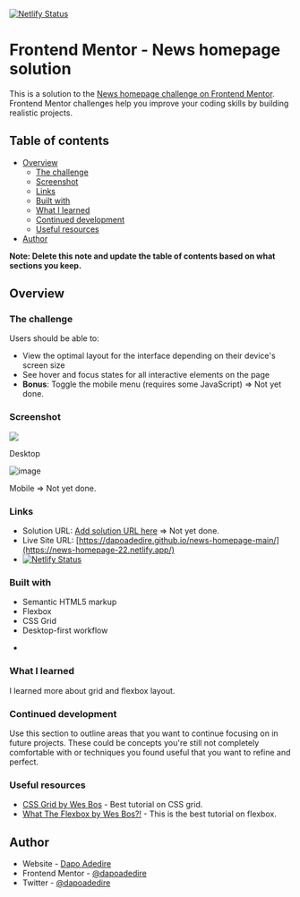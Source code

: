 [![Netlify Status](https://api.netlify.com/api/v1/badges/ec086c44-be26-405e-ad11-d03d1fae6f50/deploy-status)](https://app.netlify.com/sites/news-homepage-22/deploys)

# Frontend Mentor - News homepage solution

This is a solution to the [News homepage challenge on Frontend Mentor](https://www.frontendmentor.io/challenges/news-homepage-H6SWTa1MFl). Frontend Mentor challenges help you improve your coding skills by building realistic projects. 

## Table of contents

- [Overview](#overview)
  - [The challenge](#the-challenge)
  - [Screenshot](#screenshot)
  - [Links](#links)
  - [Built with](#built-with)
  - [What I learned](#what-i-learned)
  - [Continued development](#continued-development)
  - [Useful resources](#useful-resources)
- [Author](#author)


**Note: Delete this note and update the table of contents based on what sections you keep.**

## Overview

### The challenge

Users should be able to:

- View the optimal layout for the interface depending on their device's screen size
- See hover and focus states for all interactive elements on the page
- **Bonus**: Toggle the mobile menu (requires some JavaScript) => Not yet done.

### Screenshot

![](./screenshot.jpg)

Desktop 

![image](https://user-images.githubusercontent.com/95668340/202486417-3390f3fd-d8b9-45c0-a840-c7b5cd85a1e9.png)

Mobile => Not yet done.

### Links

- Solution URL: [Add solution URL here](https://your-solution-url.com) => Not yet done.
- Live Site URL: [https://dapoadedire.github.io/news-homepage-main/](https://news-homepage-22.netlify.app/)
- [![Netlify Status](https://api.netlify.com/api/v1/badges/ec086c44-be26-405e-ad11-d03d1fae6f50/deploy-status)](https://app.netlify.com/sites/news-homepage-22/deploys)


### Built with

- Semantic HTML5 markup
- Flexbox
- CSS Grid
- Desktop-first workflow


*
### What I learned

I learned more about grid and flexbox layout.


### Continued development

Use this section to outline areas that you want to continue focusing on in future projects. These could be concepts you're still not completely comfortable with or techniques you found useful that you want to refine and perfect.



### Useful resources

- [CSS Grid by Wes Bos](https://www.youtube.com/watch?v=T-slCsOrLcc&list=PLu8EoSxDXHP5CIFvt9-ze3IngcdAc2xKG) - Best tutorial on CSS grid.
- [What The Flexbox by Wes Bos?!](https://www.youtube.com/watch?v=Vj7NZ6FiQvo&list=PLu8EoSxDXHP7xj_y6NIAhy0wuCd4uVdid) - This is the best tutorial on flexbox.


## Author

- Website - [Dapo Adedire](https://www.dapoadedire.tech)
- Frontend Mentor - [@dapoadedire](https://www.frontendmentor.io/profile/dapoadedire)
- Twitter - [@dapoadedire](https://www.twitter.com/dapo_adedire)

